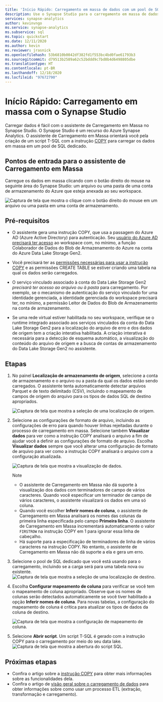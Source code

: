 ```yaml
---
title: 'Início Rápido: Carregamento em massa de dados com um pool de SQL dedicado'
description: Use o Synapse Studio para o carregamento em massa de dados em um pool de SQL dedicado no Azure Synapse Analytics.
services: synapse-analytics
author: kevinvngo
ms.service: synapse-analytics
ms.subservice: sql
ms.topic: quickstart
ms.date: 12/11/2020
ms.author: kevin
ms.reviewer: jrasnick
ms.openlocfilehash: 53b6810b0042df382fd1f553bc4bd0fae61793b3
ms.sourcegitcommit: d79513b2589a62c52bddd9c7bd0b4d6498805dbe
ms.translationtype: HT
ms.contentlocale: pt-BR
ms.lasthandoff: 12/18/2020
ms.locfileid: "97672790"
---
```

# <a name="quickstart-bulk-loading-with-synapse-studio"></a>Início Rápido: Carregamento em massa com o Synapse Studio

Carregar dados é fácil com o assistente de Carregamento em Massa no Synapse Studio. O Synapse Studio é um recurso do Azure Synapse Analytics. O assistente de Carregamento em Massa orientará você pela criação de um script T-SQL com a instrução [COPY](/sql/t-sql/statements/copy-into-transact-sql?view=azure-sqldw-latest&preserve-view=true) para carregar os dados em massa em um pool de SQL dedicado. 

## <a name="entry-points-to-the-bulk-load-wizard"></a>Pontos de entrada para o assistente de Carregamento em Massa

Carregue os dados em massa clicando com o botão direito do mouse na seguinte área do Synapse Studio: um arquivo ou uma pasta de uma conta de armazenamento do Azure que esteja anexada ao seu workspace.

![Captura de tela que mostra o clique com o botão direito do mouse em um arquivo ou uma pasta em uma conta de armazenamento.](./sql/media/bulk-load/bulk-load-entry-point-0.png)

## <a name="prerequisites"></a>Pré-requisitos

- O assistente gera uma instrução COPY, que usa a passagem do Azure AD (Azure Active Directory) para autenticação. Seu [usuário do Azure AD precisará ter acesso](./sql-data-warehouse/quickstart-bulk-load-copy-tsql-examples.md#d-azure-active-directory-authentication) ao workspace com, no mínimo, a função Colaborador de Dados do Blob de Armazenamento do Azure na conta do Azure Data Lake Storage Gen2. 

- Você precisará ter as [permissões necessárias para usar a instrução COPY](/sql/t-sql/statements/copy-into-transact-sql?view=azure-sqldw-latest&preserve-view=true#permissions) e as permissões CREATE TABLE se estiver criando uma tabela na qual os dados serão carregados.

- O serviço vinculado associado à conta do Data Lake Storage Gen2 *precisará ter acesso ao arquivo ou à pasta* para carregamento. Por exemplo, se o mecanismo de autenticação do serviço vinculado for uma identidade gerenciada, a identidade gerenciada do workspace precisará ter, no mínimo, a permissão Leitor de Dados do Blob de Armazenamento na conta de armazenamento.

- Se uma rede virtual estiver habilitada no seu workspace, verifique se o runtime integrado associado aos serviços vinculados da conta do Data Lake Storage Gen2 para a localização do arquivo de erro e dos dados de origem tem a criação interativa habilitada. A criação interativa é necessária para a detecção de esquema automático, a visualização do conteúdo do arquivo de origem e a busca de contas de armazenamento do Data Lake Storage Gen2 no assistente.

## <a name="steps"></a>Etapas

1. No painel **Localização de armazenamento de origem**, selecione a conta de armazenamento e o arquivo ou a pasta da qual os dados estão sendo carregados. O assistente tenta automaticamente detectar arquivos Parquet e de texto delimitado (CSV), incluindo o mapeamento de campos de origem do arquivo para os tipos de dados SQL de destino apropriados. 

   ![Captura de tela que mostra a seleção de uma localização de origem.](./sql/media/bulk-load/bulk-load-source-location.png)

2. Selecione as configurações de formato de arquivo, incluindo as configurações de erro para quando houver linhas rejeitadas durante o processo de carregamento em massa. Selecione também **Visualizar dados** para ver como a instrução COPY analisará o arquivo a fim de ajudar você a definir as configurações de formato de arquivo. Escolha **Visualizar dados** sempre que você alterar uma configuração de formato de arquivo para ver como a instrução COPY analisará o arquivo com a configuração atualizada.

   ![Captura de tela que mostra a visualização de dados.](./sql/media/bulk-load/bulk-load-file-format-settings-preview-data.png) 

   > [!NOTE]  
   >
   > - O assistente de Carregamento em Massa não dá suporte à visualização dos dados com terminadores de campo de vários caracteres. Quando você especificar um terminador de campo de vários caracteres, o assistente visualizará os dados em uma só coluna. 
   > - Quando você escolher **Inferir nomes de coluna**, o assistente de Carregamento em Massa analisará os nomes das colunas da primeira linha especificada pelo campo **Primeira linha**. O assistente de Carregamento em Massa incrementará automaticamente o valor `FIRSTROW` na instrução COPY em 1 para ignorar essa linha de cabeçalho. 
   > - Há suporte para a especificação de terminadores de linha de vários caracteres na instrução COPY. No entanto, o assistente de Carregamento em Massa não dá suporte a ela e gera um erro.

3. Selecione o pool de SQL dedicado que você está usando para o carregamento, incluindo se a carga será para uma tabela nova ou existente.
   ![Captura de tela que mostra a seleção de uma localização de destino.](./sql/media/bulk-load/bulk-load-target-location.png)
4. Escolha **Configurar mapeamento de coluna** para verificar se você tem o mapeamento de coluna apropriado. Observe que os nomes de colunas serão detectados automaticamente se você tiver habilitado a opção **Inferir nomes de coluna**. Para novas tabelas, a configuração do mapeamento de coluna é crítica para atualizar os tipos de dados da coluna de destino.

   ![Captura de tela que mostra a configuração de mapeamento de coluna.](./sql/media/bulk-load/bulk-load-target-location-column-mapping.png)
5. Selecione **Abrir script**. Um script T-SQL é gerado com a instrução COPY para o carregamento por meio do seu data lake.
   ![Captura de tela que mostra a abertura do script SQL.](./sql/media/bulk-load/bulk-load-target-final-script.png)

## <a name="next-steps"></a>Próximas etapas

- Confira o artigo sobre a [instrução COPY](/sql/t-sql/statements/copy-into-transact-sql?view=azure-sqldw-latest&preserve-view=true#syntax) para obter mais informações sobre as funcionalidades dela.
- Confira o artigo de [visão geral sobre o carregamento de dados](./sql-data-warehouse/design-elt-data-loading.md#what-is-elt) para obter informações sobre como usar um processo ETL (extração, transformação e carregamento).
